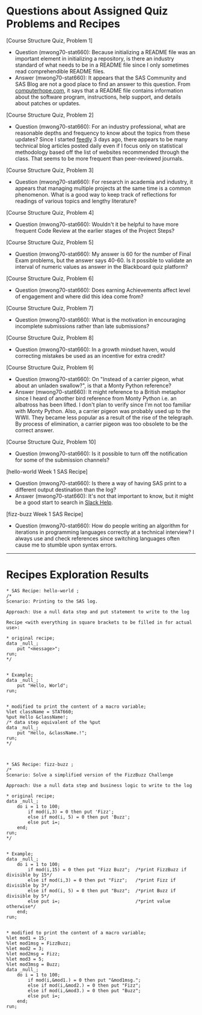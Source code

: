 
# Questions about Assigned Quiz Problems and Recipes



[Course Structure Quiz, Problem 1]
* Question (mwong70-stat660): Because initializing a README file was an important element in initializing a repository, is there an industry standard of what needs to be in a README file since I only sometimes read comprehendible README files.
* Answer (mwong70-stat660): It appears that the SAS Community and SAS Blog are not a good place to find an answer to this question. From [computerhope.com](https://www.computerhope.com/jargon/r/readme.htm#:~:text=A%20README%20file%20is%20a,details%20about%20patches%20or%20updates), it says that a README file contains information about the software program, instructions, help support, and details about patches or updates. 



[Course Structure Quiz, Problem 2]
* Question (mwong70-stat660): For an industry professional, what are reasonable depths and frequency to know about the topics from these updates? Since I started [feedly](https://feedly.com/) 3 days ago, there appears to be many technical blog articles posted daily even if I focus only on statistical methodology based off the list of websites recommended through the class. That seems to be more frequent than peer-reviewed journals.



[Course Structure Quiz, Problem 3]
* Question (mwong70-stat660): For research in academia and industry, it appears that managing multiple projects at the same time is a common phenomenon. What is a good way to keep track of reflections for readings of various topics and lengthy literature?



[Course Structure Quiz, Problem 4]
* Question (mwong70-stat660): Wouldn't it be helpful to have more frequent Code Review at the earlier stages of the Project Steps?



[Course Structure Quiz, Problem 5]
* Question (mwong70-stat660): My answer is 60 for the number of Final Exam problems, but the answer says 40-60. Is it possible to validate an interval of numeric values as answer in the Blackboard quiz platform?



[Course Structure Quiz, Problem 6]
* Question (mwong70-stat660): Does earning Achievements affect level of engagement and where did this idea come from?



[Course Structure Quiz, Problem 7]
* Question (mwong70-stat660): What is the motivation in encouraging incomplete submissions rather than late submissions?



[Course Structure Quiz, Problem 8]
* Question (mwong70-stat660): In a growth mindset haven, would correcting mistakes be used as an incentive for extra credit?



[Course Structure Quiz, Problem 9]
* Question (mwong70-stat660): On "Instead of a carrier pigeon, what about an unladen swallow?", is that a Monty Python reference?
* Answer (mwong70-stat660): It might reference to a British metaphor since I heard of another bird reference from Monty Python i.e. an albatross has been lifted. I don't plan to verify since I'm not too familiar with Monty Python. Also, a carrier pigeon was probably used up to the WWII. They became less popular as a result of the rise of the telegraph. By process of elimination, a carrier pigeon was too obsolete to be the correct answer.



[Course Structure Quiz, Problem 10]
* Question (mwong70-stat660): Is it possible to turn off the notification for some of the submission channels? 



[hello-world Week 1 SAS Recipe]
* Question (mwong70-stat660): Is there a way of having SAS print to a different output destination than the log?
* Answer (mwong70-stat660): It's not that important to know, but it might be a good start to search in [Slack Help](https://slack.com/help).



[fizz-buzz Week 1 SAS Recipe]
* Question (mwong70-stat660): How do people writing an algorithm for iterations in programming languages correctly at a technical interview? I always use and check references since switching languages often cause me to stumble upon syntax errors.




***



# Recipes Exploration Results



```SAS
* SAS Recipe: hello-world ;
/*
Scenario: Printing to the SAS log.

Approach: Use a null data step and put statement to write to the log

Recipe <with everything in square brackets to be filled in for actual use>:

* original recipe;
data _null_;
    put "<message>";
run;
*/


* Example;
data _null_;
    put "Hello, World";
run;


* modified to print the content of a macro variable;
%let className = STAT660;
%put Hello &className!;
/* data step equivalent of the %put 
data _null_;
    put "Hello, &className.!";
run;
*/



* SAS Recipe: fizz-buzz ;
/*
Scenario: Solve a simplified version of the FizzBuzz Challenge

Approach: Use a null data step and business logic to write to the log

* original recipe;
data _null_;
    do i = 1 to 100;
        if mod(i,3) = 0 then put 'Fizz';
        else if mod(i, 5) = 0 then put 'Buzz';
        else put i=;
    end;
run;
*/


* Example;
data _null_;
    do i = 1 to 100;
        if mod(i,15) = 0 then put "Fizz Buzz";  /*print FizzBuzz if divisible by 15*/
        else if mod(i,3) = 0 then put "Fizz";   /*print Fizz if divisible by 3*/
        else if mod(i, 5) = 0 then put "Buzz";  /*print Buzz if divisible by 5*/
        else put i=;                            /*print value otherwise*/
    end;
run;


* modified to print the content of a macro variable;
%let mod1 = 15;
%let mod1msg = FizzBuzz;
%let mod2 = 3;
%let mod2msg = Fizz;
%let mod3 = 5;
%let mod3msg = Buzz;
data _null_;
    do i = 1 to 100;
	    if mod(i,&mod1.) = 0 then put "&mod1msg.";
		else if mod(i,&mod2.) = 0 then put "Fizz";
		else if mod(i,&mod3.) = 0 then put "Buzz";
		else put i=;
	end;
run;



```
